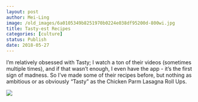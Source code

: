 ```yaml
---
layout: post
author: Mei-Ling
image: /old_images/6a0105349b8251970b0224e038df95200d-800wi.jpg
title: Tasty-est Recipes
categories: [culture]
status: Publish
date: 2018-05-27
---
```



I’m relatively obsessed with Tasty; I watch a ton of their videos (sometimes multiple times), and if that wasn’t enough, I even have the app - it’s the first sign of madness. So I’ve made some of their recipes before, but nothing as ambitious or as obviously “Tasty” as the Chicken Parm Lasagna Roll Ups.


![](/old_images/caltech_as_it_happens/6a0105349b8251970b0224e038df91200d.jpg)

